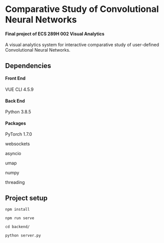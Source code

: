 # Comparative Study of Convolutional Neural Networks
####      Final project of ECS 289H 002 Visual Analytics

A visual analytics system for interactive comparative study of user-defined Convolutional Neural Networks.

## Dependencies
#### Front End
VUE CLI 4.5.9
#### Back End
Python 3.8.5
#### Packages
PyTorch 1.7.0

websockets

asyncio

umap

numpy

threading


## Project setup
```
npm install
```
```
npm run serve
```
```
cd backend/
```
```
python server.py
```